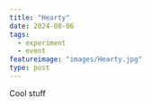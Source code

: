 ```yaml
---
title: "Hearty"
date: 2024-08-06
tags:
  - experiment
  - event
featureimage: "images/Hearty.jpg"
type: post
---
```


Cool stuff

